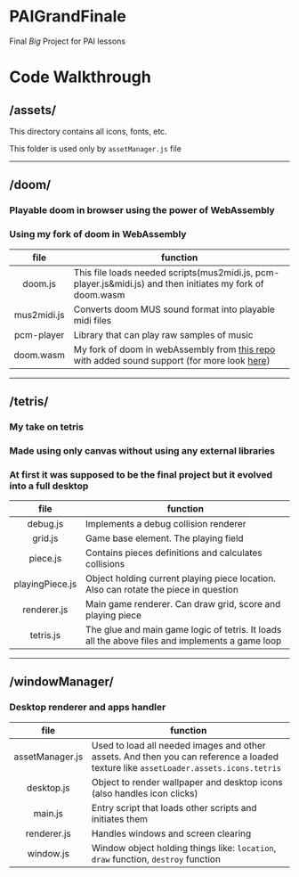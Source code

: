 # PAIGrandFinale
Final *Big* Project for PAI lessons

# Code Walkthrough

## /assets/

This directory contains all icons, fonts, etc.

This folder is used only by `assetManager.js` file

___

## /doom/

### Playable doom in browser using the power of WebAssembly
### Using my fork of doom in WebAssembly

| file          | function              |
|:---:          |---                    |
|doom.js        |This file loads needed scripts(mus2midi.js, pcm-player.js&midi.js) and then initiates my fork of doom.wasm|
|mus2midi.js    |Converts doom MUS sound format into playable midi files|
|pcm-player     |Library that can play raw samples of music|
|doom.wasm      |My fork of doom in webAssembly from [this repo](https://github.com/diekmann/wasm-fizzbuzz) with added sound support (for more look [here](https://github.com/kubawis128/wasm-fizzbuzz))|

___

## /tetris/

### My take on tetris
### Made using only canvas without using any external libraries
### At first it was supposed to be the final project but it evolved into a full desktop

| file          | function              |
|:---:          |---                    |
|debug.js       |Implements a debug collision renderer|
|grid.js        |Game base element. The playing field|
|piece.js       |Contains pieces definitions and calculates collisions|
|playingPiece.js|Object holding current playing piece location. Also can rotate the piece in question|
|renderer.js    |Main game renderer. Can draw grid, score and playing piece|
|tetris.js      |The glue and main game logic of tetris. It loads all the above files and implements a game loop|

___

## /windowManager/

### Desktop renderer and apps handler

| file          | function              |
|:---:          |---                    |
|assetManager.js|Used to load all needed images and other assets. And then you can reference a loaded texture like `assetLoader.assets.icons.tetris`|
|desktop.js     |Object to render wallpaper and desktop icons (also handles icon clicks)|
|main.js        |Entry script that loads other scripts and initiates them|
|renderer.js    |Handles windows and screen clearing|
|window.js      |Window object holding things like:  `location`, `draw` function, `destroy` function